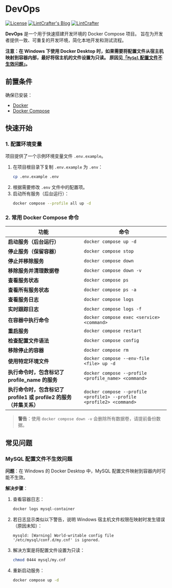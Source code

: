 # DevOps

[![License](https://img.shields.io/github/license/lintcrafter/devops?color=282661)](https://github.com/lintcrafter/devops/blob/main/LICENSE)
[![LintCrafter's Blog](https://img.shields.io/badge/Blog-@LintCrafter-C90C4B.svg)](https://lintcrafter.github.io)
[![LintCrafter](https://img.shields.io/badge/Github-@LintCrafter-1F2328.svg)](https://github.com/lintcrafter)

**DevOps** 是一个用于快速搭建开发环境的 Docker Compose 项目。
旨在为开发者提供一致、可重复的开发环境，简化本地开发和测试流程。

**注意：在 Windows 下使用 Docker Desktop 时，如果需要将配置文件从宿主机映射到容器内部，最好将宿主机的文件设置为只读。
原因见[「`MySql` 配置文件不生效问题」](#mysql-配置文件不生效问题)。**

## 前置条件

确保已安装：

- [Docker](https://docs.docker.com/get-docker/)
- [Docker Compose](https://docs.docker.com/compose/install/)

## 快速开始

### 1. 配置环境变量

项目提供了一个示例环境变量文件 `.env.example`。

1. 在项目根目录下复制 `.env.example` 为 `.env`：
   ```bash
   cp .env.example .env
   ```
2. 根据需要修改 `.env` 文件中的配置项。
3. 启动所有服务（后台运行）：
   ```bash
   docker compose --profile all up -d
   ```

### 2. 常用 Docker Compose 命令

| 功能                                            | 命令                                                                   |
|-----------------------------------------------|----------------------------------------------------------------------|
| **启动服务（后台运行）**                                | `docker compose up -d`                                               |
| **停止服务（保留容器）**                                | `docker compose stop`                                                |
| **停止并移除服务**                                   | `docker compose down`                                                |
| **移除服务并清理数据卷**                                | `docker compose down -v`                                             |
| **查看服务状态**                                    | `docker compose ps`                                                  |
| **查看所有服务状态**                                  | `docker compose ps -a`                                               |
| **查看服务日志**                                    | `docker compose logs`                                                |
| **实时跟踪日志**                                    | `docker compose logs -f`                                             |
| **在容器中执行命令**                                  | `docker compose exec <service> <command>`                            |
| **重启服务**                                      | `docker compose restart`                                             |
| **检查配置文件语法**                                  | `docker compose config`                                              |
| **移除停止的容器**                                   | `docker compose rm`                                                  |
| **使用特定环境文件**                                  | `docker compose --env-file <file> up -d`                             |
| **执行命令时，包含标记了 profile_name 的服务**              | `docker compose --profile <profile_name> <command>`                  |
| **执行命令时，包含标记了 profile1 或 profile2 的服务（并集关系）** | `docker compose --profile <profile1> --profile <profile2> <command>` |

> **警告**：使用 `docker compose down -v` 会删除所有数据卷，请提前备份数据。

## 常见问题

### MySQL 配置文件不生效问题

**问题**：在 Windows 的 Docker Desktop 中，MySQL 配置文件映射到容器内时可能不生效。

**解决步骤**：

1. 查看容器日志：
   ```bash
   docker logs mysql-container
   ```
2. 若日志显示类似以下警告，说明 Windows 宿主机文件权限在映射时发生错误（原因未知）：
   ```
   mysqld: [Warning] World-writable config file '/etc/mysql/conf.d/my.cnf' is ignored.
   ```
3. 解决方案是将配置文件设置为只读：
   ```bash
   chmod 0444 mysql/my.cnf
   ```
4. 重新启动服务：
   ```bash
   docker compose up -d
   ```
